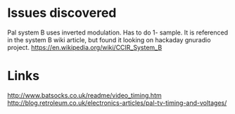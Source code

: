 # Issues discovered
Pal system B uses inverted modulation. Has to do 1- sample. It is referenced in the system B wiki article, but found it looking on hackaday
gnuradio project.
https://en.wikipedia.org/wiki/CCIR_System_B


# Links
http://www.batsocks.co.uk/readme/video_timing.htm
http://blog.retroleum.co.uk/electronics-articles/pal-tv-timing-and-voltages/

